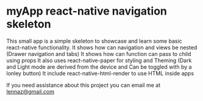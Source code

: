 # myApp react-native navigation skeleton
This small app is a simple skeleton to showcase and learn some basic react-native functionality.
It shows how can navigation and views be nested (Drawer navigation and tabs) 
It shows how can function can pass to child using props
It also uses react-native-paper for styling and Theming (Dark and Light mode are derived from the device and Can be toggled with by a lonley button)
It include react-native-html-render to use HTML inside apps

If you need assistance about this project you can email me at lennaz@gmail.com
